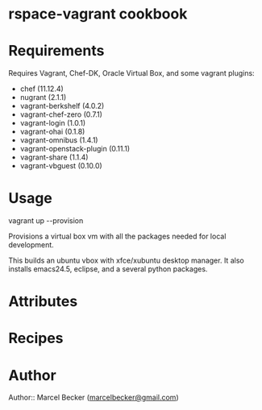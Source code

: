 # rspace-vagrant cookbook

# Requirements

Requires Vagrant, Chef-DK, Oracle Virtual Box, and some vagrant plugins:

* chef (11.12.4)
* nugrant (2.1.1)
* vagrant-berkshelf (4.0.2)
* vagrant-chef-zero (0.7.1)
* vagrant-login (1.0.1)
* vagrant-ohai (0.1.8)
* vagrant-omnibus (1.4.1)
* vagrant-openstack-plugin (0.11.1)
* vagrant-share (1.1.4)
* vagrant-vbguest (0.10.0)

# Usage
vagrant up --provision

Provisions a virtual box vm with all the packages needed for local development.

This builds an ubuntu vbox with xfce/xubuntu desktop manager. 
It also installs emacs24.5, eclipse, and a several python packages. 

# Attributes

# Recipes

# Author

Author:: Marcel Becker (<marcelbecker@gmail.com>)
